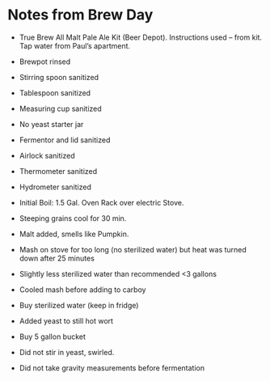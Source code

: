 Notes from Brew Day
===================

*   True Brew All Malt Pale Ale Kit (Beer Depot). Instructions used – from kit. Tap water from Paul’s apartment.

*   Brewpot rinsed

*   Stirring spoon sanitized

*   Tablespoon sanitized

*   Measuring cup sanitized

*   No yeast starter jar

*   Fermentor and lid sanitized

*   Airlock sanitized

*   Thermometer sanitized

*   Hydrometer sanitized

*   Initial Boil: 1.5 Gal. Oven Rack over electric Stove.

*   Steeping grains cool for 30 min.

*   Malt added, smells like Pumpkin.

*   Mash on stove for too long (no sterilized water) but heat was turned down after 25 minutes

*   Slightly less sterilized water than recommended <3 gallons

*   Cooled mash before adding to carboy

*   Buy sterilized water (keep in fridge)

*   Added yeast to still hot wort

*   Buy 5 gallon bucket

*   Did not stir in yeast, swirled.

*   Did not take gravity measurements before fermentation